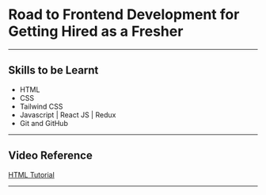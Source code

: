 # Road to Frontend Development for Getting Hired as a Fresher
-------------
## Skills to be Learnt
- HTML
- CSS
- Tailwind CSS
- Javascript | React JS | Redux
- Git and GitHub
---------------------
## Video Reference
[HTML Tutorial](https://www.youtube.com/watch?v=rklidcZ-aLU&list=PL78RhpUUKSwfYr_bKHq7SWfTCBGad_xxP)

-----------
